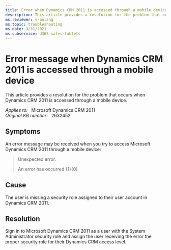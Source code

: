 ```yaml
---
title: Error when Dynamics CRM 2011 is accessed through a mobile device
description: This article provides a resolution for the problem that occurs when Dynamics CRM 2011 is accessed through a mobile device.
ms.reviewer: v-anlang
ms.topic: troubleshooting
ms.date: 3/31/2021
ms.subservice: d365-sales-tablets
---
```

# Error message when Dynamics CRM 2011 is accessed through a mobile device

This article provides a resolution for the problem that occurs when Dynamics CRM 2011 is accessed through a mobile device.

_Applies to:_ &nbsp; Microsoft Dynamics CRM 2011  
_Original KB number:_ &nbsp; 2632452

## Symptoms

An error message may be received when you try to access Microsoft Dynamics CRM 2011 through a mobile device:

> Unexpected error.
>
> An error has occurred {1}{0}

## Cause

The user is missing a security role assigned to their user account in Dynamics CRM 2011.

## Resolution

Sign in to Microsoft Dynamics CRM 2011 as a user with the System Administrator security role and assign the user receiving the error the proper security role for their Dynamics CRM access level.
